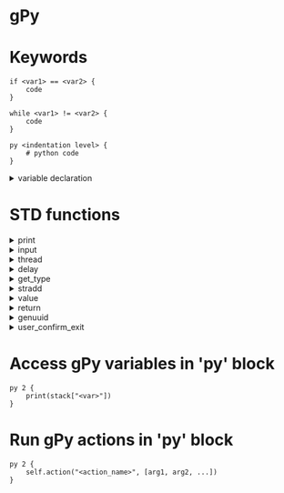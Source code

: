 # gPy

# Keywords

````
if <var1> == <var2> {
    code
}
````
````
while <var1> != <var2> {
    code
}
````
````
py <indentation level> {
    # python code
}
````

<details>
  <summary>variable declaration</summary>

allowes to give a variable a value

args:
- variable/value/calculation

return:
- value declared by args

examples:
``var1 = 1``
``var2 = 3 + var1``
</details>

# STD functions


<details>
  <summary>print</summary>

prints text to the console

args:
- variable/value

examples:
``print "test message"``
``print defined_var``
</details>


<details>
  <summary>input</summary>

asks the user for input by offering him a text

args:
- variable/value # type: string - used for the input asking text

return:
- user input # string

examples:
``out = input "> "``
``print defined_var``
</details>


<details>
  <summary>thread</summary>

starts a new thread of a function specified by a function pointer

args:
- function pointer

examples:
``thread *testaction``
</details>


<details>
  <summary>delay</summary>

waits for the specified time in seconds

args:
- variable/value # float for delay in seconds

examples:
``delay 3.8``
``delay var2``
</details>


<details>
  <summary>get_type</summary>

prints name and type of a variable pointer

args:
- variable pointer

examples:
``get_type *age``
</details>


<details>
  <summary>stradd</summary>

adds two strings

args:
- variable/value # string1
- variable/value # string2

return:
- string

examples:
``stradd name1 name2``
</details>


<details>
  <summary>value</summary>

returns value of a variable pointer

args:
- variable pointer

return:
- value of variable

examples:
``value *name``
</details>


<details>
  <summary>return</summary>

sets return variable to first arg

args:
- variable/value

return:
- value

examples:
``return 321``
</details>


<details>
  <summary>genuuid</summary>

returns a uuid used for objects etc.

return:
- value # float

examples:
``genuuid``
</details>


<details>
  <summary>user_confirm_exit</summary>

waits for user to press enter before exiting
</details>


# Access gPy variables in 'py' block
````
py 2 {
    print(stack["<var>"])
}
````

# Run gPy actions in 'py' block
````
py 2 {
    self.action("<action_name>", [arg1, arg2, ...])
}
````
